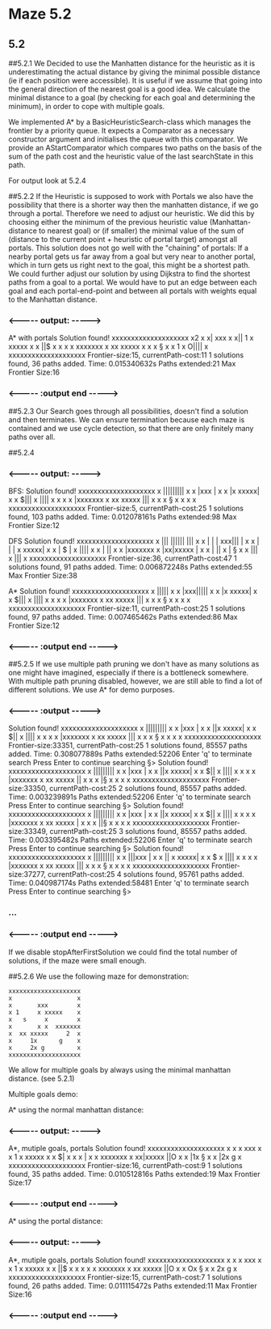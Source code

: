 # Maze 5.2

## 5.2
##5.2.1
We Decided to use the Manhatten distance for the heuristic as it is underestimating the actual distance by giving the minimal possible distance (ie if each position were accessible). It is useful if we assume that going into the general direction of the nearest goal is a good idea.
We calculate the minimal distance to a goal (by checking for each goal and determining the minimum), in order to cope with multiple goals.

We implemented A* by a BasicHeuristicSearch-class which manages the frontier by a priority queue. It expects 
a Comparator<SearchPath> as a necessary constructor argument and initialises the queue with this comparator. We provide an AStartComparator which compares two paths on the basis of the sum of the path cost and the heuristic value of the last searchState in this path. 

For output look at 5.2.4

##5.2.2
If the Heuristic is supposed to work with Portals we also have the possibility that there is a shorter way then the manhatten distance, if we go through a portal. Therefore we need to adjust our heuristic. We did this by choosing either the minimum of the previous heuristic value (Manhattan-distance to nearest goal) or (if smaller) the minimal value of the sum of (distance to the current point + heuristic of portal target) amongst all portals.
This solution does not go well with the "chaining" of portals: If a nearby portal gets us far away from a goal but very near to another portal, which in turn gets us right next to the goal, this might be a shortest path.
We could further adjust our solution by using Dijkstra to find the shortest paths from a goal to a portal. We would have to put an edge between each goal and each portal-end-point and between all portals with weights equal to the Manhattan distance.  
### <----- output: ----->
A* with portals
Solution found!
xxxxxxxxxxxxxxxxxxxx
x2                 x
x|      xxx        x
x|| 1   x xxxxx    x
x ||$              x
x       x x  xxxxxxx
x  xx xxxxx        x
x      x      §    x
x   1  x  O||||    x
xxxxxxxxxxxxxxxxxxxx
Frontier-size:15, currentPath-cost:11
1 solutions found, 36 paths added.
Time: 0.015340632s
Paths extended:21
Max Frontier Size:16
### <----- :output end ----->
##5.2.3
Our Search goes through all possibilities, doesn't find a solution and then terminates. We can ensure termination because each maze is contained and we use cycle detection, so that there are only finitely many paths over all.

##5.2.4
### <----- output: ----->
BFS:
Solution found!
xxxxxxxxxxxxxxxxxxxx
x      |||||||||   x
x      |xxx    |   x
x      |x xxxxx|   x
x   $|||  x ||||   x
x       x x |xxxxxxx
x  xx xxxxx |||    x
x      x      §    x
x      x           x
xxxxxxxxxxxxxxxxxxxx
Frontier-size:5, currentPath-cost:25
1 solutions found, 103 paths added.
Time: 0.012078161s
Paths extended:98
Max Frontier Size:12

DFS
Solution found!
xxxxxxxxxxxxxxxxxxxx
x ||| |||||| |||   x
x | | | xxx||| |   x
x | | | x xxxxx|   x
x | $ |   x ||||   x
x |  || x x |xxxxxxx
x |xx|xxxxx |      x
x | || x    | §    x
x |||  x    |||    x
xxxxxxxxxxxxxxxxxxxx
Frontier-size:36, currentPath-cost:47
1 solutions found, 91 paths added.
Time: 0.006872248s
Paths extended:55
Max Frontier Size:38

A*
Solution found!
xxxxxxxxxxxxxxxxxxxx
x      |||||       x
x      |xxx|||||   x
x      |x xxxxx|   x
x   $|||  x ||||   x
x       x x |xxxxxxx
x  xx xxxxx |||    x
x      x      §    x
x      x           x
xxxxxxxxxxxxxxxxxxxx
Frontier-size:11, currentPath-cost:25
1 solutions found, 97 paths added.
Time: 0.007465462s
Paths extended:86
Max Frontier Size:12
### <----- :output end ----->

##5.2.5
If we use multiple path pruning we don't have as many solutions as one might have imagined, especially if there is a bottleneck somewhere. With multiple path pruning disabled, however, we are still able to find a lot of different solutions. We use A* for demo purposes. 

### <----- :output ----->
Solution found!
xxxxxxxxxxxxxxxxxxxx
x      |||||||||   x
x      |xxx    |   x
x     ||x xxxxx|   x
x   $||   x ||||   x
x       x x |xxxxxxx
x  xx xxxxx |||    x
x      x      §    x
x      x           x
xxxxxxxxxxxxxxxxxxxx
Frontier-size:33351, currentPath-cost:25
1 solutions found, 85557 paths added.
Time: 0.308077889s
Paths extended:52206
Enter 'q' to terminate search
Press Enter to continue searching
§>
Solution found!
xxxxxxxxxxxxxxxxxxxx
x      |||||||||   x
x      |xxx    |   x
x     ||x xxxxx|   x
x   $||   x ||||   x
x       x x |xxxxxxx
x  xx xxxxx ||     x
x      x     |§    x
x      x           x
xxxxxxxxxxxxxxxxxxxx
Frontier-size:33350, currentPath-cost:25
2 solutions found, 85557 paths added.
Time: 0.003239891s
Paths extended:52206
Enter 'q' to terminate search
Press Enter to continue searching
§>
Solution found!
xxxxxxxxxxxxxxxxxxxx
x      |||||||||   x
x      |xxx    |   x
x     ||x xxxxx|   x
x   $||   x ||||   x
x       x x |xxxxxxx
x  xx xxxxx |      x
x      x    ||§    x
x      x           x
xxxxxxxxxxxxxxxxxxxx
Frontier-size:33349, currentPath-cost:25
3 solutions found, 85557 paths added.
Time: 0.003395482s
Paths extended:52206
Enter 'q' to terminate search
Press Enter to continue searching
§>
Solution found!
xxxxxxxxxxxxxxxxxxxx
x      |||||||||   x
x    |||xxx    |   x
x   ||  x xxxxx|   x
x   $     x ||||   x
x       x x |xxxxxxx
x  xx xxxxx |||    x
x      x      §    x
x      x           x
xxxxxxxxxxxxxxxxxxxx
Frontier-size:37277, currentPath-cost:25
4 solutions found, 95761 paths added.
Time: 0.040987174s
Paths extended:58481
Enter 'q' to terminate search
Press Enter to continue searching
§>
### ...
### <----- :output end ----->

If we disable stopAfterFirstSolution we could find the total number of solutions,
if the maze were small enough.


##5.2.6
We use the following maze for demonstration:

    xxxxxxxxxxxxxxxxxxxx
    x                  x
    x       xxx        x
    x 1     x xxxxx    x
    x   s     x        x
    x       x x  xxxxxxx
    x  xx xxxxx     2  x
    x     1x      g    x
    x     2x g         x
    xxxxxxxxxxxxxxxxxxxx


We allow for multiple goals by always using 
the minimal manhattan distance. (see 5.2.1)

Multiple goals demo:

A* using the normal manhattan distance:

### <----- output: ----->
A*, mutiple goals, portals
Solution found!
xxxxxxxxxxxxxxxxxxxx
x                  x
x       xxx        x
x 1     x xxxxx    x
x   $|    x        x
x    |  x x  xxxxxxx
x  xx|xxxxx   ||O  x
x    |1x      §    x
x    |2x g         x
xxxxxxxxxxxxxxxxxxxx
Frontier-size:16, currentPath-cost:9
1 solutions found, 35 paths added.
Time: 0.010512816s
Paths extended:19
Max Frontier Size:17
### <----- :output end ----->

A* using the portal distance:
### <----- output: ----->
A*, mutiple goals, portals
Solution found!
xxxxxxxxxxxxxxxxxxxx
x                  x
x       xxx        x
x 1     x xxxxx    x
x ||$     x        x
x       x x  xxxxxxx
x  xx xxxxx   ||O  x
x     Ox      §    x
x     2x g         x
xxxxxxxxxxxxxxxxxxxx
Frontier-size:15, currentPath-cost:7
1 solutions found, 26 paths added.
Time: 0.011115472s
Paths extended:11
Max Frontier Size:16
### <----- :output end ----->